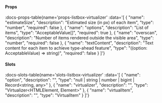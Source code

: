 <!-- This file was automatic generated. Do not edit it manually -->

#### Props
:docs-props-table{name='props-listbox-virtualizer' :data='[
  {
    "name": "estimateSize",
    "description": "Estimated size (in px) of each item",
    "type": "number",
    "required": false
  },
  {
    "name": "options",
    "description": "List of items",
    "type": "AcceptableValue[]",
    "required": true
  },
  {
    "name": "overscan",
    "description": "Number of items rendered outside the visible area",
    "type": "number",
    "required": false
  },
  {
    "name": "textContent",
    "description": "Text content for each item to achieve type-ahead feature",
    "type": "((option: AcceptableValue) => string)",
    "required": false
  }
]'} 

#### Slots

:docs-slots-table{name='slots-listbox-virtualizer' :data='[
  {
    "name": "option",
    "description": "",
    "type": "null | string | number | bigint | Record<string, any>"
  },
  {
    "name": "virtualizer",
    "description": "",
    "type": "Virtualizer<HTMLElement, Element>"
  },
  {
    "name": "virtualItem",
    "description": "",
    "type": "VirtualItem"
  }
]'} 
